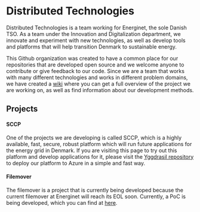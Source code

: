 # Distributed Technologies
Distributed Technologies is a team working for Energinet, the sole Danish TSO. As a team under the Innovation and Digitalization department, we innovate and experiment with new technologies, as well as develop tools and platforms that will help transition Denmark to sustainable energy. 

This Github organization was created to have a common place for our repositories that are developed open source and we welcome anyone to contribute or give feedback to our code. Since we are a team that works with many different technologies and works in different problem domains, we have created a [wiki](https://github.com/distributed-technologies/wiki) where you can get a full overview of the project we are working on, as well as find information about our development methods. 

## Projects

#### SCCP
One of the projects we are developing is called SCCP, which is a highly available, fast, secure, robust platform which will run future applications for the energy grid in Denmark. If you are visiting this page to try out this platform and develop applications for it, please visit the [Yggdrasil repository](https://github.com/distributed-technologies/yggdrasil) to deploy our platform to Azure in a simple and fast way. 

#### Filemover
The filemover is a project that is currently being developed because the current filemover at Energinet will reach its EOL soon. Currently, a PoC is being developed, which you can find at [here](https://github.com/distributed-technologies/filemover-poc).
